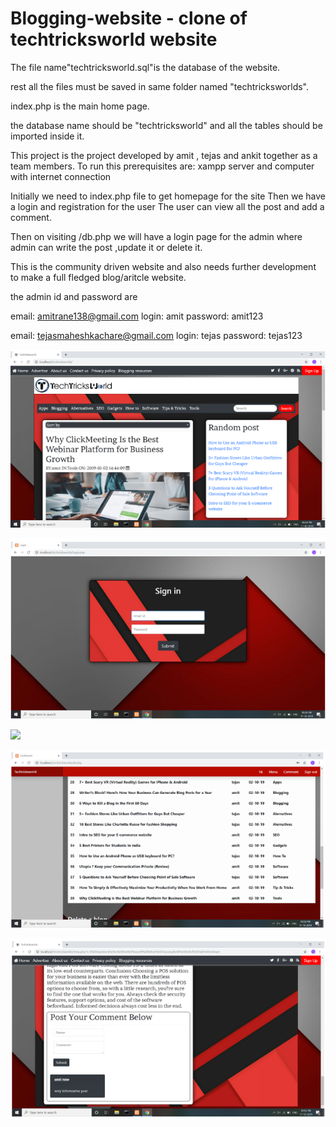 # Blogging-website - clone of techtricksworld website

The file name"techtricksworld.sql"is the database of the website.

rest all the files must be saved in same folder named "techtricksworlds". 

index.php is the main home page.

the database name should be "techtricksworld" and all the tables should be imported inside it.




This project is the  project developed by amit , tejas and ankit together as a team members. To run this prerequisites are: xampp server and computer with internet connection

Initially we need to index.php file to get homepage for the site Then we have a login and registration for the user The user can  view all the post and add a comment.

Then on visiting /db.php we will have a login page for the admin where admin can write the post ,update it or delete it.

This is the community driven website and also needs further development to make a full fledged blog/aritcle website.


the admin id and password are 

email: amitrane138@gmail.com  login: amit password: 	amit123

email: tejasmaheshkachare@gmail.com login: tejas password: tejas123

![](Home.png)


![](Login.png)


![](Dashboard1.png)


![](Dashboard.png)


![](Comment.png)

